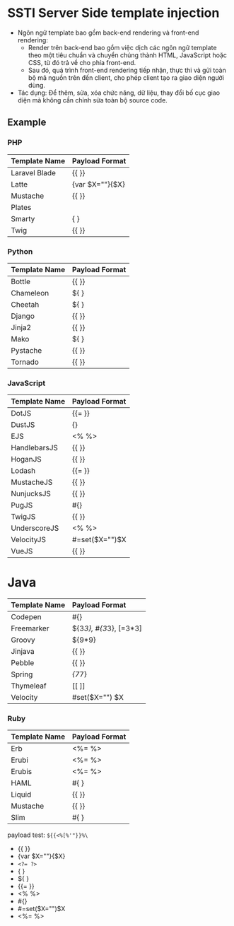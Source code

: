 # SSTI Server Side template injection

- Ngôn ngữ template bao gồm back-end rendering và front-end rendering:
    - Render trên back-end bao gồm việc dịch các ngôn ngữ template theo một tiêu chuẩn và chuyển chúng thành HTML, JavaScript hoặc CSS, từ đó trả về cho phía front-end.
    - Sau đó, quá trình front-end rendering tiếp nhận, thực thi và gửi toàn bộ mã nguồn trên đến client, cho phép client tạo ra giao diện người dùng.
- Tác dụng: Để thêm, sửa, xóa chức năng, dữ liệu, thay đổi bố cục giao diện mà không cần chỉnh sửa toàn bộ source code.

## Example

### PHP

| Template Name  | Payload Format | 
| :--- | :--- | 
| Laravel Blade | {{ }} |
| Latte | {var $X=""}{$X} | 
| Mustache | {{ }} | 
| Plates | <?= ?> |
| Smarty | { } |
| Twig | {{ }} |

### Python

| Template Name | Payload Format |
| :--- | :--- | 
| Bottle | {{ }} |
| Chameleon | ${ } |
| Cheetah | ${ } |
| Django | {{ }} |
| Jinja2 | {{ }} |
| Mako | ${ } |
| Pystache | {{ }} |
| Tornado | {{ }} |

### JavaScript

| Template Name | 	Payload Format
| :--- | :--- | 
| DotJS 	| {{= }} 
| DustJS 	| {}
| EJS 	| <% %>
| HandlebarsJS 	| {{ }}
| HoganJS 	 | {{ }}
| Lodash 	 | {{= }}
| MustacheJS 	| {{ }}
| NunjucksJS 	| {{ }}
| PugJS 	| #{}
| TwigJS 	| {{ }}
| UnderscoreJS 	| <% %>
| VelocityJS 	| #=set($X="")$X
| VueJS 	| {{ }}

# Java

Template Name |	Payload Format
| :--- | :--- | 
Codepen |	#{}
Freemarker 	| ${3*3}, #{3*3}, [=3*3]
Groovy 	| ${9*9}
Jinjava 	| {{ }}
Pebble 	| {{ }}
Spring 	| *{7*7}
Thymeleaf 	| [[ ]]
Velocity 	| #set($X="") $X

### Ruby

Template Name 	| Payload Format
| :--- | :--- | 
Erb 	| <%= %>
Erubi 	| <%= %>
Erubis 	| <%= %>
HAML 	| #{ }
Liquid 	| {{ }}
Mustache 	| {{ }}
Slim 	| #{ }



payload test: `${{<%[%'"}}%\`

- {{ }}
- {var $X=""}{$X}
- `<?= ?>`
- { }
- ${ }
- {{= }} 
- <% %>
- #{}
- #=set($X="")$X
- <%= %>








